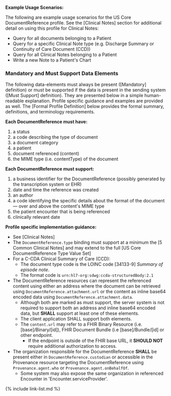 
**Example Usage Scenarios:**

The following are example usage scenarios for the US Core DocumentReference profile.  See the [Clinical Notes] section for additional detail on using this profile for Clinical Notes:

-   Query for all documents belonging to a Patient
-   Query for a specific Clinical Note type (e.g. Discharge Summary or Continuity of Care Document (CCD))
-   Query for all Clinical Notes belonging to a Patient
-   Write a new Note to a Patient's Chart

### Mandatory and Must Support Data Elements

The following data-elements must always be present ([Mandatory] definition) or must be supported if the data is present in the sending system ([Must Support] definition). They are presented below in a simple human-readable explanation.  Profile specific guidance and examples are provided as well.  The [Formal Profile Definition] below provides the  formal summary, definitions, and  terminology requirements.

**Each DocumentReference must have:**

1.  a status
1.  a code describing the type of document
1.  a document category
1.  a patient
1.  document referenced (content)
1.  the MIME type (i.e. contentType) of the document

**Each DocumentReference must support:**

1.  a business identifier for the DocumentReference (possibly generated by the transcription system or EHR)
1.  date and time the reference was created
1.  an author
1.  a code identifying the specific details about the format of the document — over and above the content's MIME type
1.  the patient encounter that is being referenced
1. clinically relevant date

**Profile specific implementation guidance:**

- See [Clinical Notes]
- The `DocumentReference.type` binding must support at a minimum the [5 Common Clinical Notes] and may extend to the full  [US Core DocumentReference Type Value Set]
- For a C-CDA Clinical Summary of Care (CCD):
   -  The document type code is the LOINC code [34133-9] *Summary of episode note*.
   -  The format code is `urn:hl7-org:sdwg:ccda-structuredBody:2.1`
- The DocumentReference resources can represent the referenced content using either an address where the document can be retrieved using `DocumentReference.attachment.url` or the content as inline base64 encoded data using `DocumentReference.attachment.data`.
    -  Although both are marked as must support, the server system is not required to support both an address and inline base64 encoded data, but **SHALL** support at least one of these elements.
    -  The client application SHALL support both elements.
    -  The `content.url` may refer to a FHIR Binary Resource (i.e. [base]/Binary/[id]), FHIR Document Bundle (i.e [base]/Bundle/[id] or other endpoint.
        - If the endpoint is outside of the FHIR base URL, it **SHOULD NOT** require additional authorization to access.
- The organization responsible for the DocumentReference **SHALL** be present either in `DocumentReference.custodian` or accessible in the Provenance resource targeting the DocumentReference using `Provenance.agent.who` or `Provenance.agent.onBehalfOf`.
   - Some system may also expose the same organization in referenced Encounter in 'Encounter.serviceProvider'.

{% include link-list.md %}
